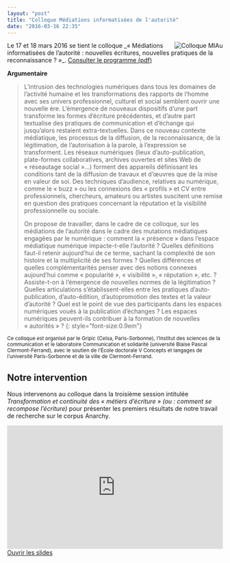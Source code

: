 ```yaml
---
layout: "post"
title: "Colloque Médiations informatisées de l'autorité"
date: "2016-03-16 22:35"
---
```


<img src="{{ site.github.url }}/img/miau.png" class="img-thumbnail" title="Colloque MIAu" style="float:right;margin-left:20px">
Le 17 et 18 mars 2016 se tient le colloque _«&nbsp;Médiations informatisées de l’autorité : nouvelles écritures, nouvelles pratiques de la reconnaissance&nbsp;?&nbsp;»_.  

<a class="btn btn-default btn-sm" href="http://www.iscc.cnrs.fr/IMG/pdf/20160317-mediations.pdf?1383/224efeba8d92e0b9b58d0d334ae6439a3204c61d" title="Programme colloque MIAu">
<i class="fa fa-arrow-right"></i> Consulter le programme (pdf)
</a>

**Argumentaire**

>L’intrusion des technologies numériques dans tous les domaines de l’activité humaine et les transformations des rapports de l’homme avec ses univers professionnel, culturel et social semblent ouvrir une nouvelle ère. L’émergence de nouveaux dispositifs d’une part transforme les formes d’écriture précédentes, et d’autre part textualise des pratiques de communication et d’échange qui jusqu’alors restaient extra-textuelles. Dans ce nouveau contexte médiatique, les processus de la diffusion, de la reconnaissance, de la légitimation, de l’autorisation à la parole, à l’expression se transforment. Les réseaux numériques (lieux d’auto-publication, plate-formes collaboratives, archives ouvertes et sites Web de «&nbsp;réseautage social&nbsp;»…) forment des appareils définissant les conditions tant de la diffusion de travaux et d’œuvres que de la mise en valeur de soi. Des techniques d’audience, relatives au numérique, comme le «&nbsp;buzz&nbsp;» ou les connexions des «&nbsp;profils&nbsp;» et CV entre professionnels, chercheurs, amateurs ou artistes suscitent une remise en question des pratiques concernant la réputation et la visibilité professionnelle ou sociale.
>
>On propose de travailler, dans le cadre de ce colloque, sur les médiations de l’autorité dans le cadre des mutations médiatiques engagées par le numérique : comment la «&nbsp;présence&nbsp;» dans l’espace médiatique numérique impacte-t-elle l’autorité ? Quelles définitions faut-il retenir aujourd’hui de ce terme, sachant la complexité de son histoire et la multiplicité de ses formes ? Quelles différences et quelles complémentarités penser avec des notions connexes aujourd’hui comme «&nbsp;popularité&nbsp;», «&nbsp;visibilité&nbsp;», «&nbsp;réputation&nbsp;», etc. ? Assiste-t-on à l’émergence de nouvelles normes de la légitimation ? Quelles articulations s’établissent-elles entre les pratiques d’auto-publication, d’auto-édition, d’autopromotion des textes et la valeur d’autorité ? Quel est le point de vue des participants dans les espaces numériques voués à la publication d’échanges ? Les espaces numériques peuvent-ils contribuer à la formation de nouvelles «&nbsp;autorités&nbsp;» ?
{: style="font-size:0.9em"}

<small>Ce colloque est organisé par le Gripic (Celsa, Paris-Sorbonne), l’Institut des sciences de la communication et le laboratoire Communication et solidarité (université Blaise Pascal Clermont-Ferrand), avec le soutien de l’École doctorale V Concepts et langages de l’université Paris-Sorbonne et de la ville de Clermont-Ferrand.</small>

## Notre intervention

Nous intervenons au colloque dans la troisième session intitulée _Transformation et continuité des «&nbsp;métiers d’écriture&nbsp;» (ou : comment se recompose l’écriture)_ pour présenter les premiers résultats de notre travail de recherche sur le corpus Anarchy.

<iframe src="http://www.iri.centrepompidou.fr/dev/~sauretn/anarchy/colloque_autorite/"  style="width:100%;height:30vw;border:none;"></iframe>

<a class="btn btn-default btn-sm" href="http://www.iri.centrepompidou.fr/dev/~sauretn/anarchy/colloque_autorite/" title="Intervention colloque MIAu">
<i class="fa fa-eye"></i> Ouvrir les slides
</a>
